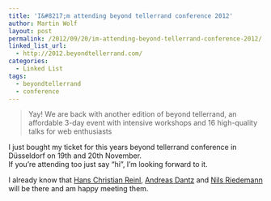 ```yaml
---
title: 'I&#8217;m attending beyond tellerrand conference 2012'
author: Martin Wolf
layout: post
permalink: /2012/09/20/im-attending-beyond-tellerrand-conference-2012/
linked_list_url:
  - http://2012.beyondtellerrand.com/
categories:
  - Linked List
tags:
  - beyondtellerrand
  - conference
---
```

> Yay! We are back with another edition of beyond tellerrand, an affordable 3-day event with intensive workshops and 16 high-quality talks for web enthusiasts

I just bought my ticket for this years beyond tellerrand conference in Düsseldorf on 19th and 20th November.  
If you&#8217;re attending too just say &#8220;hi&#8221;, I&#8217;m looking forward to it.

I already know that [Hans Christian Reinl][1], [Andreas Dantz][2] and [Nils Riedemann][3] will be there and am happy meeting them.

 [1]: http://twitter.com/drublic
 [2]: http://twitter.com/dantz
 [3]: http://twitter.com/nerdismus